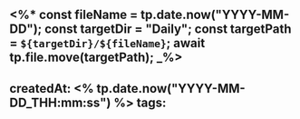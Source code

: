 <%*
const fileName = tp.date.now("YYYY-MM-DD");
const targetDir = "Daily";
const targetPath = `${targetDir}/${fileName}`;
await tp.file.move(targetPath);
_%>
---
createdAt: <% tp.date.now("YYYY-MM-DD_THH:mm:ss") %>
tags:
---
